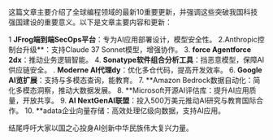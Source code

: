 这篇文章主要介绍了全球编程领域的最新10重要更新，并强调这些突破我国科技强国建设的重要意义。以下是文章主要内容和更新：

1 **JFrog端到端SecOps平台**：专为AI应用部署设计，模型安全性。
2.Anthropic控制台升级**：支持Claude 37 Sonnet模型，增强协作。
3. **force Agentforce 2dx**：推动业务逻辑智能。
4. **Sonatype软件组合分析工具**：挡恶意模型，保障AI供应链安全。
. **Moderne AI代理dy**：优化多仓代码，提高开发效率。
6. **Google AI览扩展**：支持与多模态查询，能教育。
7. **Amazon Bedrock数据自动化：简化多模态洞察，推动大数据发展。
8. **Microsoft开源AI评估库：提升AI应用质量，开放共享。
9. **AI NextGenAI联盟**：投入500万美元推动AI研究与教育国际合作。
10. **adata企业向量存储：高效处理亿级向数据，支持AI应用。

结尾呼吁大家以国之心投身AI创新中华民族伟大复兴力量。